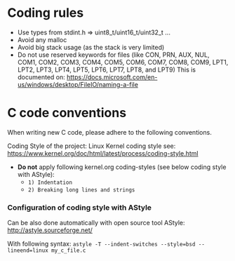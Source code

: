 Coding rules
==================
* Use types from stdint.h => uint8_t/uint16_t/uint32_t ...
* Avoid any malloc
* Avoid big stack usage (as the stack is very limited)
* Do not use reserved keywords for files (like CON, PRN, AUX, NUL, COM1, COM2, COM3, COM4, COM5, COM6, COM7, COM8, COM9, LPT1, LPT2, LPT3, LPT4, LPT5, LPT6, LPT7, LPT8, and LPT9) This is documented on: https://docs.microsoft.com/en-us/windows/desktop/FileIO/naming-a-file

C code conventions
==================
When writing new C code, please adhere to the following conventions.

Coding Style of the project: Linux Kernel coding style see: https://www.kernel.org/doc/html/latest/process/coding-style.html
- **Do not** apply following kernel.org coding-styles (see below coding style with AStyle):
  - `1) Indentation`
  - `2) Breaking long lines and strings`

### Configuration of coding style with AStyle

Can be also done automatically with open source tool AStyle: http://astyle.sourceforge.net/

With following syntax: `astyle -T --indent-switches --style=bsd --lineend=linux my_c_file.c`
